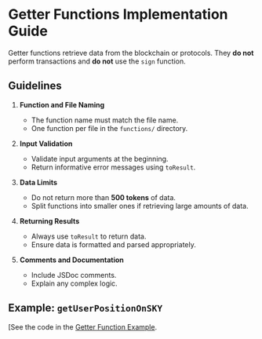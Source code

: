 # Getter Functions Implementation Guide

Getter functions retrieve data from the blockchain or protocols. They **do not** perform transactions and **do not** use the `sign` function.

## Guidelines

1. **Function and File Naming**

   - The function name must match the file name.
   - One function per file in the `functions/` directory.

2. **Input Validation**

   - Validate input arguments at the beginning.
   - Return informative error messages using `toResult`.

3. **Data Limits**

   - Do not return more than **500 tokens** of data.
   - Split functions into smaller ones if retrieving large amounts of data.

4. **Returning Results**

   - Always use `toResult` to return data.
   - Ensure data is formatted and parsed appropriately.

5. **Comments and Documentation**

   - Include JSDoc comments.
   - Explain any complex logic.

## Example: `getUserPositionOnSKY`

[See the code in the [Getter Function Example](getter-function-example.md).
